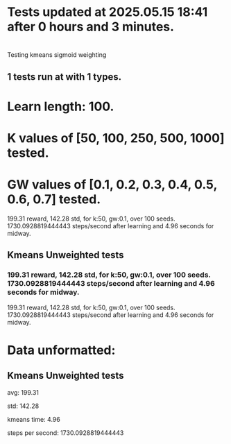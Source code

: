 # Tests updated at 2025.05.15 18:41 after 0 hours and 3 minutes.
# 
Testing kmeans sigmoid weighting
## 1 tests run at with 1 types.
# Learn length: 100.
# K values of [50, 100, 250, 500, 1000] tested.
# GW values of [0.1, 0.2, 0.3, 0.4, 0.5, 0.6, 0.7] tested.

199.31 reward, 142.28 std, for k:50, gw:0.1, over 100 seeds.  1730.0928819444443 steps/second after learning and 4.96 seconds for midway.


## Kmeans Unweighted tests
### 199.31 reward, 142.28 std, for k:50, gw:0.1, over 100 seeds.  1730.0928819444443 steps/second after learning and 4.96 seconds for midway.

199.31 reward, 142.28 std, for k:50, gw:0.1, over 100 seeds.  1730.0928819444443 steps/second after learning and 4.96 seconds for midway.


# Data unformatted:



## Kmeans Unweighted tests
avg:
199.31

std:
142.28

kmeans time:
4.96

steps per second:
1730.0928819444443
